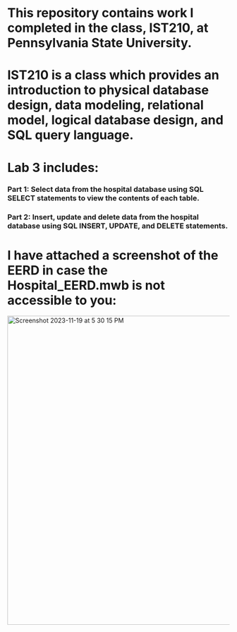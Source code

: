 # This repository contains work I completed in the class, IST210, at Pennsylvania State University.
# IST210 is a class which provides an introduction to physical database design, data modeling, relational model, logical database design, and SQL query language. 
# Lab 3 includes:
  ### Part 1: Select data from the hospital database using SQL SELECT statements to view the contents of each table.
  ### Part 2: Insert, update and delete data from the hospital database using SQL INSERT, UPDATE, and DELETE statements.
# I have attached a screenshot of the EERD in case the Hospital_EERD.mwb is not accessible to you:
<img width="701" alt="Screenshot 2023-11-19 at 5 30 15 PM" src="https://github.com/miaiceland/IST210_Lab3/assets/133405129/a163ae7a-e57c-4e27-ab3d-a625366a0786">
